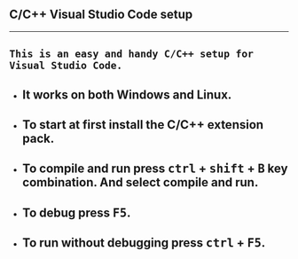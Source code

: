 ## C/C++ Visual Studio Code setup

---

## `This is an easy and handy C/C++ setup for Visual Studio Code.`

- ## It works on both Windows and Linux.
- ## To start at first install the C/C++ extension pack.
- ## To compile and run press <kbd>ctrl</kbd> + <kbd>shift</kbd> + <kbd>B</kbd> key combination. And select compile and run.
- ## To debug press <kbd>F5</kbd>.
- ## To run without debugging press <kbd>ctrl</kbd> + <kbd>F5</kbd>.
